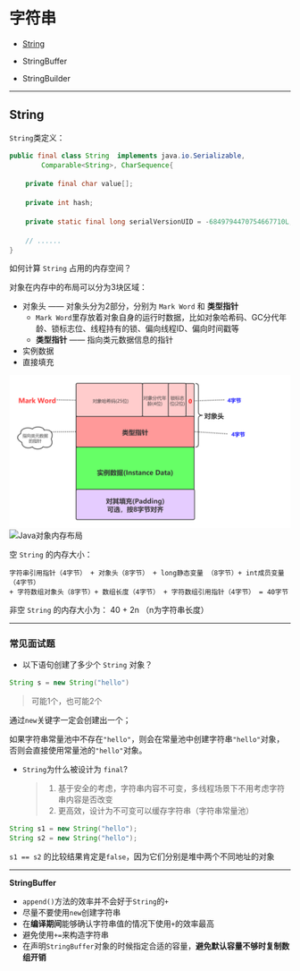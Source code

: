 # <a name="top">字符串</a>

+ <a href="#String">String</a>

+ StringBuffer

+ StringBuilder







----

## <a name="String">String</a>

`String`类定义：

```java
public final class String  implements java.io.Serializable, 
		Comparable<String>, CharSequence{
            
	private final char value[];
            
    private int hash;
    
    private static final long serialVersionUID = -6849794470754667710L;
    
    // ......
}
```



如何计算 `String` 占用的内存空间？

对象在内存中的布局可以分为3块区域：

+ 对象头 —— 对象头分为2部分，分别为 `Mark Word` 和 **类型指针**
  + `Mark Word`里存放着对象自身的运行时数据，比如对象哈希码、GC分代年龄、锁标志位、线程持有的锁、偏向线程ID、偏向时间戳等
  + **类型指针** —— 指向类元数据信息的指针
+ 实例数据
+ 直接填充

![Java对象内存布局](https://github.com/HurricanGod/Home/blob/master/javase/img/%E5%AF%B9%E8%B1%A1%E5%86%85%E5%AD%98%E5%B8%83%E5%B1%80.png)
![Java对象内存布局](https://s3.ax1x.com/2021/01/05/sFSimF.png)


空 `String` 的内存大小：

```
字符串引用指针（4字节） + 对象头（8字节） + long静态变量 （8字节）+ int成员变量（4字节） 
+ 字符数组对象头（8字节）+ 数组长度（4字节） + 字符数组引用指针（4字节） = 40字节
```



非空 `String` 的内存大小为： 40 + 2n （n为字符串长度）



-----

### 常见面试题

+ 以下语句创建了多少个 `String` 对象？

```java
String s = new String("hello")
```

> 可能1个，也可能2个

通过`new`关键字一定会创建出一个；

如果字符串常量池中不存在`"hello"`，则会在常量池中创建字符串`"hello"`对象，否则会直接使用常量池的`"hello"`对象。



+ `String`为什么被设计为 `final`?

  > 1. 基于安全的考虑，字符串内容不可变，多线程场景下不用考虑字符串内容是否改变
  > 2. 更高效，设计为不可变可以缓存字符串（字符串常量池）









```java
String s1 = new String("hello");
String s2 = new String("hello");
```

`s1 == s2` 的比较结果肯定是`false`，因为它们分别是堆中两个不同地址的对象

----

**StringBuffer**

+ `append()`方法的效率并不会好于`String`的`+`
+ 尽量不要使用`new`创建字符串
+ 在**编译期间**能够确认字符串值的情况下使用`+`的效率最高
+ 避免使用`+=`来构造字符串
+ 在声明`StringBuffer`对象的时候指定合适的容量，**避免默认容量不够时复制数组开销**

